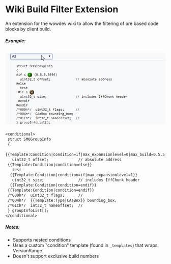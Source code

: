 # Wiki Build Filter Extension
An extension for the wowdev wiki to allow the filtering of pre based code blocks by client build.

##### Example:
![](example.gif)
---
```wiki
<conditional>
 struct SMOGroupInfo 
 {
 {{Template:Condition|condition=if|max_expansionlevel=0|max_build=0.5.5.3494}} 
   uint32_t offset;             // absolute address
 {{Template:Condition|condition=else}} 
   test
  {{Template:Condition|condition=if|max_expansionlevel=1}} 
   uint32_t size;               // includes IffChunk header
  {{Template:Condition|condition=endif}} 
 {{Template:Condition|condition=endif}} 
 /*000h*/  uint32_t flags;      //  
 /*004h*/  {{Template:Type|CAaBox}} bounding_box;
 /*01Ch*/  int32_t nameoffset;  // 
 } groupInfoList[];
</conditional>
```
##### Notes:
- Supports nested conditions
- Uses a custom "condition" template (found in `_templates`) that wraps VersionRange
- Doesn't support exclusive build numbers
